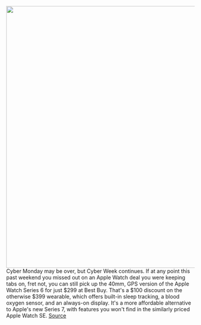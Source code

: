 <img src='https://cdn.vox-cdn.com/thumbor/ihXBoEh4ibK-eWbASDApr5uURVQ=/0x0:2040x1360/1200x800/filters:focal(857x517:1183x843)/cdn.vox-cdn.com/uploads/chorus_image/image/70214135/vpavic_200929_4216_0121.0.jpg' width='700px' /><br/>
Cyber Monday may be over, but Cyber Week continues. If at any point this past weekend you missed out on an Apple Watch deal you were keeping tabs on, fret not, you can still pick up the 40mm, GPS version of the Apple Watch Series 6 for just $299 at Best Buy. That's a $100 discount on the otherwise $399 wearable, which offers built-in sleep tracking, a blood oxygen sensor, and an always-on display. It's a more affordable alternative to Apple's new Series 7, with features you won't find in the similarly priced Apple Watch SE.
<a href='https://www.theverge.com/good-deals/2021/12/1/22809884/apple-watch-6-ps5-ps4-switch-games-galaxy-buds-2-deal-sale'> Source <a/>